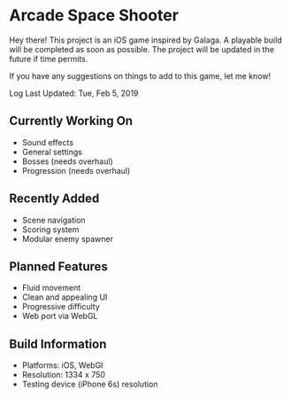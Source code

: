 # Arcade Space Shooter

Hey there! This project is an iOS game inspired by Galaga. A playable build will be completed as soon as possible. The project will be updated in the future if time permits. 

If you have any suggestions on things to add to this game, let me know! 


Log Last Updated: Tue, Feb 5, 2019


## Currently Working On
- Sound effects
- General settings
- Bosses (needs overhaul)
- Progression (needs overhaul)

## Recently Added
- Scene navigation
- Scoring system
- Modular enemy spawner

## Planned Features
- Fluid movement
- Clean and appealing UI
- Progressive difficulty
- Web port via WebGL

## Build Information
- Platforms: iOS, WebGl
- Resolution: 1334 x 750
- Testing device (iPhone 6s) resolution
